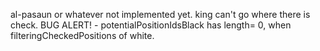 al-pasaun or whatever not implemented yet.
king can't go where there is check.
BUG ALERT! - potentialPositionIdsBlack has length= 0, when filteringCheckedPositions of white.
